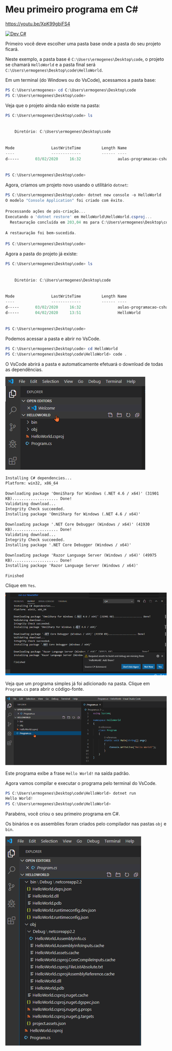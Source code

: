 # Meu primeiro programa em C#

https://youtu.be/XpK99gbiFS4

<a href="https://youtu.be/XpK99gbiFS4"><img src="https://img.youtube.com/vi/XpK99gbiFS4/maxresdefault.jpg" alt="Dev C#" width=320></a>

Primeiro você deve escolher uma pasta base onde a pasta do seu projeto ficará.

Neste exemplo, a pasta base é `C:\Users\ermogenes\Desktop\code`, o projeto se chamará `HelloWorld` e a pasta final será `C:\Users\ermogenes\Desktop\code\HelloWorld`.

Em um terminal (do Windows ou do VsCode), acessamos a pasta base:

```powershell
PS C:\Users\ermogenes> cd C:\Users\ermogenes\Desktop\code
PS C:\Users\ermogenes\Desktop\code> 
```

Veja que o projeto ainda não existe na pasta:

```powershell
PS C:\Users\ermogenes\Desktop\code> ls


    Diretório: C:\Users\ermogenes\Desktop\code


Mode                LastWriteTime         Length Name
----                -------------         ------ ----
d-----       03/02/2020     16:32                aulas-programacao-csharp


PS C:\Users\ermogenes\Desktop\code> 
```

Agora, criamos um projeto novo usando o utilitário `dotnet`:

```powershell
PS C:\Users\ermogenes\Desktop\code> dotnet new console -o HelloWorld
O modelo "Console Application" foi criado com êxito.

Processando ações de pós-criação...
Executando o 'dotnet restore' em HelloWorld\HelloWorld.csproj...
  Restauração concluída em 203,04 ms para C:\Users\ermogenes\Desktop\code\HelloWorld\HelloWorld.csproj.

A restauração foi bem-sucedida.

PS C:\Users\ermogenes\Desktop\code> 
```

Agora a pasta do projeto já existe:

```powershell
PS C:\Users\ermogenes\Desktop\code> ls


    Diretório: C:\Users\ermogenes\Desktop\code


Mode                LastWriteTime         Length Name
----                -------------         ------ ----
d-----       03/02/2020     16:32                aulas-programacao-csharp
d-----       04/02/2020     13:51                HelloWorld


PS C:\Users\ermogenes\Desktop\code> 
```

Podemos acessar a pasta e abrir no VsCode.

```powershell
PS C:\Users\ermogenes\Desktop\code> cd HelloWorld
PS C:\Users\ermogenes\Desktop\code\HelloWorld> code .
```

O VsCode abrirá a pasta e automaticamente efetuará o download de todas as dependências.

![](000023.png)


```
Installing C# dependencies...
Platform: win32, x86_64

Downloading package 'OmniSharp for Windows (.NET 4.6 / x64)' (31901 KB).................... Done!
Validating download...
Integrity Check succeeded.
Installing package 'OmniSharp for Windows (.NET 4.6 / x64)'

Downloading package '.NET Core Debugger (Windows / x64)' (41930 KB).................... Done!
Validating download...
Integrity Check succeeded.
Installing package '.NET Core Debugger (Windows / x64)'

Downloading package 'Razor Language Server (Windows / x64)' (49975 KB).................... Done!
Installing package 'Razor Language Server (Windows / x64)'

Finished
```

Clique em `Yes`.

![](000022.png)

Veja que um programa simples já foi adicionado na pasta. Clique em `Program.cs` para abrir o código-fonte.

![](000024.png)

Este programa exibe a frase `Hello World!` na saída padrão.

Agora vamos compilar e executar o programa pelo terminal do VsCode.

```powershell
PS C:\Users\ermogenes\Desktop\code\HelloWorld> dotnet run
Hello World!
PS C:\Users\ermogenes\Desktop\code\HelloWorld> 
```

Parabéns, você criou o seu primeiro programa em C#.

Os binários e os assemblies foram criados pelo compilador nas pastas `obj` e `bin`.

![](000025.png)
